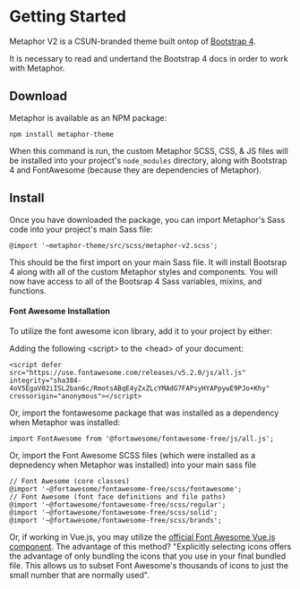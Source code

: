# Getting Started

Metaphor V2 is a CSUN-branded theme built ontop of [Bootstrap 4](https://getbootstrap.com/).

It is necessary to read and undertand the Bootstrap 4 docs in order to work with Metaphor.

## Download

Metaphor is available as an NPM package:

    npm install metaphor-theme

When this command is run, the custom Metaphor SCSS, CSS, & JS files will be installed into your project's <code>node_modules</code> directory, along with  Bootstrap 4 and FontAwesome (because they are dependencies of Metaphor). 

## Install

Once you have downloaded the package, you can import Metaphor's Sass code into your project's main Sass file:

    @import '~metaphor-theme/src/scss/metaphor-v2.scss';

This should be the first import on your main Sass file. It will install Bootsrap 4 along with all of the custom Metaphor styles and components. You will now have access to all of the Bootsrap 4 Sass variables, mixins, and functions. 

#### Font Awesome Installation

To utilize the font awesome icon library, add it to your project by either:

Adding the following &lt;script&gt; to the &lt;head&gt; of your document:

    <script defer src="https://use.fontawesome.com/releases/v5.2.0/js/all.js" integrity="sha384-4oV5EgaV02iISL2ban6c/RmotsABqE4yZxZLcYMAdG7FAPsyHYAPpywE9PJo+Khy" crossorigin="anonymous"></script>

Or, import the fontawesome package that was installed as a dependency when Metaphor was installed:
    
    import FontAwesome from '@fortawesome/fontawesome-free/js/all.js';

Or, import the Font Awesome SCSS files (which were installed as a depnedency when Metaphor was installed) into your main sass file

    // Font Awesome (core classes)
    @import '~@fortawesome/fontawesome-free/scss/fontawesome';
    // Font Awesome (font face definitions and file paths)
    @import '~@fortawesome/fontawesome-free/scss/regular';
    @import '~@fortawesome/fontawesome-free/scss/solid';
    @import '~@fortawesome/fontawesome-free/scss/brands';

Or, if working in Vue.js, you may utilize the [official Font Awesome Vue.js component](https://fontawesome.com/how-to-use/on-the-web/using-with/vuejs). The advantage of this method? "Explicitly selecting icons offers the advantage of only bundling the icons that you use in your final bundled file. This allows us to subset Font Awesome's thousands of icons to just the small number that are normally used".